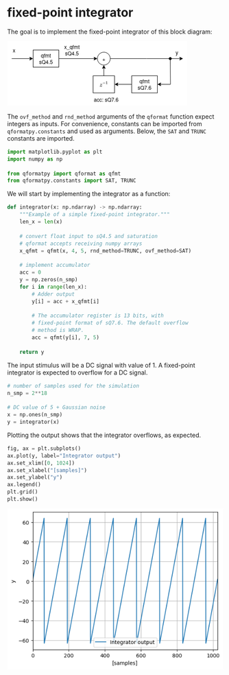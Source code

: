 
# fixed-point integrator

The goal is to implement the fixed-point integrator of this block diagram:

![block diagram](block_diagram.png)

The `ovf_method` and `rnd_method` arguments of the `qformat` function expect
integers as inputs. For convenience, constants can be imported from `qformatpy.constants`
and used as arguments. Below, the `SAT` and `TRUNC` constants are imported.

```python
import matplotlib.pyplot as plt
import numpy as np

from qformatpy import qformat as qfmt
from qformatpy.constants import SAT, TRUNC
```


We will start by implementing the integrator as a function:

```python
def integrator(x: np.ndarray) -> np.ndarray:
    """Example of a simple fixed-point integrator."""
    len_x = len(x)

    # convert float input to sQ4.5 and saturation
    # qformat accepts receiving numpy arrays
    x_qfmt = qfmt(x, 4, 5, rnd_method=TRUNC, ovf_method=SAT)

    # implement accumulator
    acc = 0
    y = np.zeros(n_smp)
    for i in range(len_x):
        # Adder output
        y[i] = acc + x_qfmt[i]

        # The accumulator register is 13 bits, with
        # fixed-point format of sQ7.6. The default overflow
        # method is WRAP.
        acc = qfmt(y[i], 7, 5)

    return y
```

The input stimulus will be a DC signal with value of 1. A fixed-point integrator is expected to overflow for a DC signal.


```python
# number of samples used for the simulation
n_smp = 2**18

# DC value of 5 + Gaussian noise
x = np.ones(n_smp)
y = integrator(x)
```

Plotting the output shows that the integrator overflows, as expected.

```python
fig, ax = plt.subplots()
ax.plot(y, label="Integrator output")
ax.set_xlim([0, 1024])
ax.set_xlabel("[samples]")
ax.set_ylabel("y")
ax.legend()
plt.grid()
plt.show()
```


![png](output_6_0.png)

